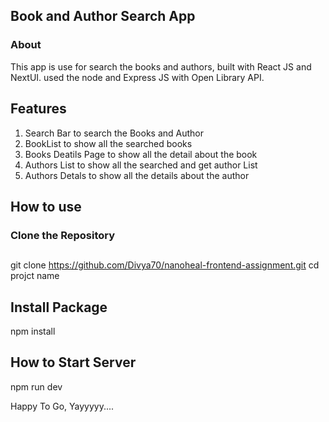 ## Book and Author Search App

### About

This app is use for search the books and authors, built with React JS and NextUI. used the node and Express JS with Open Library API.

## Features

1. Search Bar to search the Books and Author
2. BookList to show all the searched books
3. Books Deatils Page to show all the detail about the book
4. Authors List to show all the searched and get author List
5. Authors Detals to show all the details about the author

## How to use

### Clone the Repository

##

git clone https://github.com/Divya70/nanoheal-frontend-assignment.git
cd projct name


## Install Package

npm install

## How to Start Server

npm run dev

Happy To Go, Yayyyyy....
